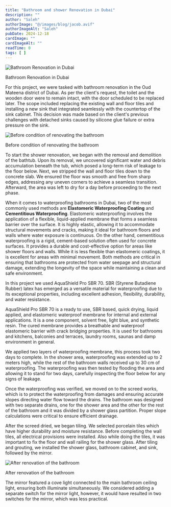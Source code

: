 ```yaml
---
title: "Bathroom and shower Renovation in Dubai"
description: ""
author: "Saleh"
authorImage: "@/images/blog/jacob.avif"
authorImageAlt: "Saleh"
pubDate: 2024-12-18
cardImage: ""
cardImageAlt: ""
readTime: 0
tags: [ ]
---
```


![Bathroom Renovation in Dubai](https://img1.wsimg.com/isteam/ip/c49a412a-7d5c-4c86-b371-17b58bdd84ac/20241216_140124.jpg/:/cr=t:0%25,l:0%25,w:100%25,h:100%25/rs=w:1280 "Bathroom Renovation in Dubai")

Bathroom Renovation in Dubai

For this project, we were tasked with bathroom renovation in the Oud Mateena district of Dubai. As per the client's request, the toilet and the wooden door were to remain intact, with the door scheduled to be replaced later. The scope included replacing the existing wall and floor tiles and installing a new sink that integrated seamlessly with the countertop of the sink cabinet. This decision was made based on the client's previous challenges with detached sinks caused by silicone glue failure or extra pressure on the sink.

  

![Before condition of renovating the bathroom](https://img1.wsimg.com/isteam/ip/c49a412a-7d5c-4c86-b371-17b58bdd84ac/Screenshot%202024-12-18%20144149.png/:/rs=w:1280 "Before condition of renovating the bathroom")

Before condition of renovating the bathroom

To start the shower renovation, we began with the removal and demolition of the bathtub. Upon its removal, we uncovered significant water and debris accumulation beneath the tub, which posed a long-term risk of leakage to the floor below. Next, we stripped the wall and floor tiles down to the concrete slab. We ensured the floor was smooth and free from sharp edges, addressing any uneven corners to achieve a seamless transition. Afterward, the area was left to dry for a day before proceeding to the next phase.

When it comes to waterproofing bathrooms in Dubai, two of the most commonly used methods are  **Elastomeric Waterproofing Coating**  and  **Cementitious Waterproofing**. Elastomeric waterproofing involves the application of a flexible, liquid-applied membrane that forms a seamless barrier over the surface. It is highly elastic, allowing it to accommodate structural movements and cracks, making it ideal for bathroom floors and walls where water exposure is continuous. On the other hand, cementitious waterproofing is a rigid, cement-based solution often used for concrete surfaces. It provides a durable and cost-effective option for areas like shower floors and walls. While it is less flexible than elastomeric coatings, it is excellent for areas with minimal movement. Both methods are critical in ensuring that bathrooms are protected from water seepage and structural damage, extending the longevity of the space while maintaining a clean and safe environment.

In this project we used AquaShield Pro SBR 70. SBR (Styrene Butadiene Rubber) latex has emerged as a versatile material for waterproofing due to its exceptional properties, including excellent adhesion, flexibility, durability, and water resistance.

AquaShield Pro SBR 70 is a ready to use, SBR based, quick drying, liquid applied, and elastomeric waterproof membrane for internal and external applications. It is a one component, solvent free, light blue, and synthetic resin. The cured membrane provides a breathable and waterproof elastomeric barrier with crack bridging properties. It is used for bathrooms and kitchens, balconies and terraces, laundry rooms, saunas and damp environment in general.

We applied two layers of waterproofing membrane, this process took two days to complete. In the shower area, waterproofing was extended up to 2 meters high, while the rest of the bathroom walls received up to 30 cm of waterproofing. The waterproofing was then tested by flooding the area and allowing it to stand for two days, carefully inspecting the floor below for any signs of leakage.

Once the waterproofing was verified, we moved on to the screed works, which is to protect the waterproofing from damages and ensuring accurate slopes directing water flow toward the drains. The bathroom was designed with two separate drains, one for the shower area and the other for the rest of the bathroom and it was divided by a shower glass partition. Proper slope calculations were critical to ensure efficient drainage.

After the screed dried, we began tiling. We selected porcelain tiles which have higher durability and moisture resistance. Before completing the wall tiles, all electrical provisions were installed. Also while doing the tiles, it was important to fix the floor and wall railing for the shower glass. After tiling and grouting, we installed the shower glass, bathroom cabinet, and sink, followed by the mirror.

  

![After renovation of the bathroom](https://img1.wsimg.com/isteam/ip/c49a412a-7d5c-4c86-b371-17b58bdd84ac/20241216_140140.jpg/:/cr=t:0%25,l:0%25,w:100%25,h:100%25/rs=w:1280 "After renovation of the bathroom")

After renovation of the bathroom

The mirror featured a cove light connected to the main bathroom ceiling light, ensuring both illuminate simultaneously. We considered adding a separate switch for the mirror light, however, it would have resulted in two switches for the mirror, which was less practical.